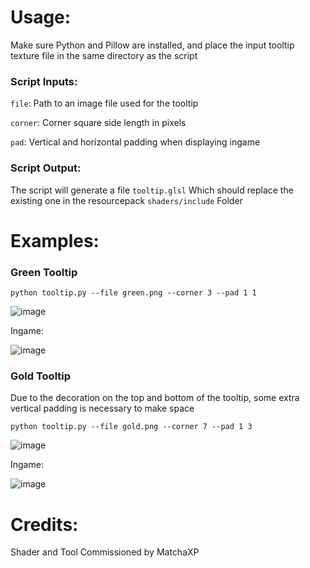 # Usage:

Make sure Python and Pillow are installed, and place the input tooltip texture file in the same directory as the script

### Script Inputs:

`file`: Path to an image file used for the tooltip

`corner`: Corner square side length in pixels

`pad`: Vertical and horizontal padding when displaying ingame

### Script Output:

The script will generate a file `tooltip.glsl` Which should replace the existing one in the resourcepack `shaders/include` Folder

# Examples:

### Green Tooltip

```
python tooltip.py --file green.png --corner 3 --pad 1 1
```

![image](https://github.com/Godlander/tooltip/assets/16228717/ee9c3878-1e77-4ac1-bb0c-5c16804c2a7f)

Ingame:

![image](https://github.com/Godlander/tooltip/assets/16228717/30d308cf-3846-42c4-b2e0-469da82ccb40)

### Gold Tooltip

Due to the decoration on the top and bottom of the tooltip, some extra vertical padding is necessary to make space
```
python tooltip.py --file gold.png --corner 7 --pad 1 3
```

![image](https://github.com/Godlander/tooltip/assets/16228717/aebc2c12-9123-404e-8aee-635b573927d0)

Ingame:

![image](https://github.com/Godlander/tooltip/assets/16228717/9e807257-6e80-4d5b-99f1-041cbc3a759e)

# Credits:
Shader and Tool Commissioned by MatchaXP
